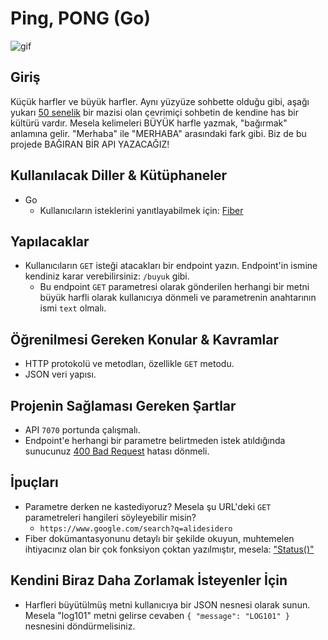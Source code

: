 # Ping, PONG (Go)

![gif](https://media.giphy.com/media/rpbYdRj0y1iRLdcRtE/giphy.gif)

## Giriş

Küçük harfler ve büyük harfler. Aynı yüzyüze sohbette olduğu gibi, aşağı yukarı [50 senelik](https://en.wikipedia.org/wiki/Online_chat) bir mazisi olan çevrimiçi sohbetin de kendine has bir kültürü vardır. Mesela kelimeleri BÜYÜK harfle yazmak, "bağırmak" anlamına gelir. "Merhaba" ile "MERHABA" arasındaki fark gibi. Biz de bu projede BAĞIRAN BİR API YAZACAĞIZ!

## Kullanılacak Diller & Kütüphaneler

- Go
  - Kullanıcıların isteklerini yanıtlayabilmek için: [Fiber](https://gofiber.io/)

## Yapılacaklar

- Kullanıcıların `GET` isteği atacakları bir endpoint yazın. Endpoint'in ismine kendiniz karar verebilirsiniz: `/buyuk` gibi.
  - Bu endpoint `GET` parametresi olarak gönderilen herhangi bir metni büyük harfli olarak kullanıcıya dönmeli ve parametrenin anahtarının ismi `text` olmalı.

## Öğrenilmesi Gereken Konular & Kavramlar

- HTTP protokolü ve metodları, özellikle `GET` metodu.
- JSON veri yapısı.

## Projenin Sağlaması Gereken Şartlar

- API `7070` portunda çalışmalı.
- Endpoint'e herhangi bir parametre belirtmeden istek atıldığında sunucunuz [400 Bad Request](https://developer.mozilla.org/en-US/docs/Web/HTTP/Status/400) hatası dönmeli.

## İpuçları

- Parametre derken ne kastediyoruz? Mesela şu URL'deki `GET` parametreleri hangileri söyleyebilir misin?
  - `https://www.google.com/search?q=alidesidero`
- Fiber dokümantasyonunu detaylı bir şekilde okuyun, muhtemelen ihtiyacınız olan bir çok fonksiyon çoktan yazılmıştır, mesela: ["Status()"](https://docs.gofiber.io/api/ctx#status)

## Kendini Biraz Daha Zorlamak İsteyenler İçin

- Harfleri büyütülmüş metni kullanıcıya bir JSON nesnesi olarak sunun. Mesela "log101" metni gelirse cevaben `{ "message": "LOG101" }` nesnesini döndürmelisiniz.
